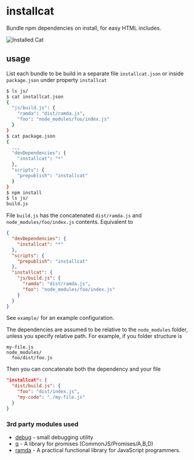 # installcat
Bundle npm dependencies on install, for easy HTML includes.

![Installed Cat](http://www.magic4walls.com/wp-content/uploads/2014/03/cat-box-ben-torode-cute-lovely-kitten-animal-floor-wallpaper-.jpg)

## usage
List each bundle to be build in a separate file `installcat.json` or inside `package.json`
under property `installcat`

```sh
$ ls js/
$ cat installcat.json
{
  "js/build.js": {
    "ramda": "dist/ramda.js",
    "foo": "node_modules/foo/index.js"
  }
}
$ cat package.json
{
  ...
  "devDependencies": {
    "installcat": "*"
  },
  "scripts": {
    "prepublish": "installcat"
  }
}
$ npm install
$ ls js/
build.js
```
File `build.js` has the concatenated `dist/ramda.js` and `node_modules/foo/index.js` contents.
Equivalent to

```json
{
  "devDependencies": {
    "installcat": "*"
  },
  "scripts": {
    "prepublish": "installcat"
  },
  "installcat": {
    "js/build.js": {
      "ramda": "dist/ramda.js",
      "foo": "node_modules/foo/index.js"
    }
  }
}
```
See `example/` for an example configuration.

The dependencies are assumed to be relative to the `node_modules` folder, unless you specify
relative path. For example, if you folder structure is

```
my-file.js
node_modules/
  foo/dist/foo.js
```

Then you can concatenate both the dependency and your file

```json
"installcat": {
  "dist/build.js": {
    "foo": "dist/index.js",
    "my-code": "./my-file.js"
  }
}
```

### 3rd party modules used

- [debug](https://github.com/visionmedia/debug) - small debugging utility
- [q](https://github.com/kriskowal/q) - A library for promises (CommonJS/Promises/A,B,D)
- [ramda](https://www.github.com/ramda/ramda) - A practical functional library for JavaScript programmers.

